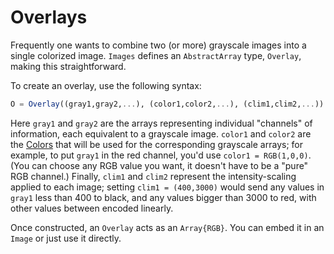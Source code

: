 # Overlays

Frequently one wants to combine two (or more) grayscale images into a single
colorized image.  `Images` defines an `AbstractArray` type, `Overlay`, making
this straightforward.

To create an overlay, use the following syntax:

```julia
O = Overlay((gray1,gray2,...), (color1,color2,...), (clim1,clim2,...))
```

Here `gray1` and `gray2` are the arrays representing individual "channels" of
information, each equivalent to a grayscale image.  `color1` and `color2` are
the [Colors](https://github.com/JuliaGraphics/Colors.jl) that will be used for the
corresponding grayscale arrays; for example, to put `gray1` in the red channel,
you'd use `color1 = RGB(1,0,0)`.  (You can choose any RGB value you want, it
doesn't have to be a "pure" RGB channel.)  Finally, `clim1` and `clim2`
represent the intensity-scaling applied to each image; setting `clim1 =
(400,3000)` would send any values in `gray1` less than 400 to black, and any
values bigger than 3000 to red, with other values between encoded linearly.

Once constructed, an `Overlay` acts as an `Array{RGB}`. You can embed it in an
`Image` or just use it directly.
